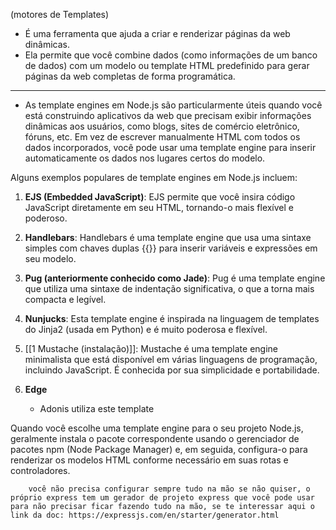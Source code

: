 (motores de Templates)
- É uma ferramenta que ajuda a criar e renderizar páginas da web dinâmicas.
- Ela permite que você combine dados (como informações de um banco de dados) com um modelo ou template HTML predefinido para gerar páginas da web completas de forma programática.
---
- As template engines em Node.js são particularmente úteis quando você está construindo aplicativos da web que precisam exibir informações dinâmicas aos usuários, como blogs, sites de comércio eletrônico, fóruns, etc. Em vez de escrever manualmente HTML com todos os dados incorporados, você pode usar uma template engine para inserir automaticamente os dados nos lugares certos do modelo.

Alguns exemplos populares de template engines em Node.js incluem:

1. **EJS (Embedded JavaScript)**: EJS permite que você insira código JavaScript diretamente em seu HTML, tornando-o mais flexível e poderoso.
    
2. **Handlebars**: Handlebars é uma template engine que usa uma sintaxe simples com chaves duplas {{}} para inserir variáveis e expressões em seu modelo.
    
3. **Pug (anteriormente conhecido como Jade)**: Pug é uma template engine que utiliza uma sintaxe de indentação significativa, o que a torna mais compacta e legível.
    
4. **Nunjucks**: Esta template engine é inspirada na linguagem de templates do Jinja2 (usada em Python) e é muito poderosa e flexível.
    
5. [[1 Mustache (instalação)]]: Mustache é uma template engine minimalista que está disponível em várias linguagens de programação, incluindo JavaScript. É conhecida por sua simplicidade e portabilidade.
6. **Edge** 
	- Adonis utiliza este template

Quando você escolhe uma template engine para o seu projeto Node.js, geralmente instala o pacote correspondente usando o gerenciador de pacotes npm (Node Package Manager) e, em seguida, configura-o para renderizar os modelos HTML conforme necessário em suas rotas e controladores.



		você não precisa configurar sempre tudo na mão se não quiser, o próprio express tem um gerador de projeto express que você pode usar para não precisar ficar fazendo tudo na mão, se te interessar aqui o link da doc: https://expressjs.com/en/starter/generator.html


